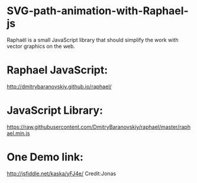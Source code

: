 # SVG-path-animation-with-Raphael-js
Raphaël is a small JavaScript library that should simplify the work with vector graphics on the web.

Raphael JavaScript:
===================
http://dmitrybaranovskiy.github.io/raphael/

JavaScript Library:
==================
https://raw.githubusercontent.com/DmitryBaranovskiy/raphael/master/raphael.min.js

One Demo link:
==============
http://jsfiddle.net/kaska/yFJ4e/
Credit:Jonas 
